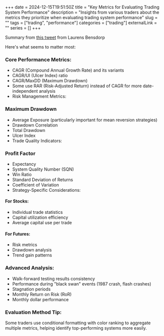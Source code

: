 +++ 
date = 2024-12-15T19:51:50Z
title = "Key Metrics for Evaluating Trading System Performance"
description = "Insights from various traders about the metrics they prioritize when evaluating trading system performance"
slug = "" 
tags = ["trading", "performance"]
categories = ["trading"]
externalLink = ""
series = []
+++

Summary from [this tweet](https://x.com/laurensbensdorp/status/1867255454373486768?s=12) from Laurens Bensdorp

Here's what seems to matter most:

### Core Performance Metrics:
* CAGR (Compound Annual Growth Rate) and its variants
* CAGR/UI (Ulcer Index) ratio
* CAGR/MaxDD (Maximum Drawdown)
* Some use RAR (Risk-Adjusted Return) instead of CAGR for more date-independent analysis
* Risk Management Metrics:

### Maximum Drawdown
* Average Exposure (particularly important for mean reversion strategies)
* Drawdown Correlation
* Total Drawdown
* Ulcer Index
* Trade Quality Indicators:

### Profit Factor
* Expectancy
* System Quality Number (SQN)
* Win Ratio
* Standard Deviation of Returns
* Coefficient of Variation
* Strategy-Specific Considerations:

#### For Stocks:

* Individual trade statistics
* Capital utilization efficiency
* Average capital use per trade

#### For Futures:

* Risk metrics
* Drawdown analysis
* Trend gain patterns

### Advanced Analysis:

* Walk-forward testing results consistency
* Performance during "black swan" events (1987 crash, flash crashes)
* Stagnation periods
* Monthly Return on Risk (RoR)
* Monthly dollar performance

### Evaluation Method Tip:

Some traders use conditional formatting with color ranking to aggregate multiple metrics, helping identify top-performing systems more easily.